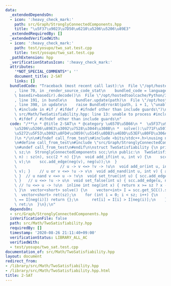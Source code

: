 ```yaml
---
data:
  _extendedDependsOn:
  - icon: ':heavy_check_mark:'
    path: src/Graph/StronglyConnectedComponents.hpp
    title: "\u5F37\u9023\u7D50\u6210\u5206\u5206\u89E3"
  _extendedRequiredBy: []
  _extendedVerifiedWith:
  - icon: ':heavy_check_mark:'
    path: test/yosupo/two_sat.test.cpp
    title: test/yosupo/two_sat.test.cpp
  _pathExtension: hpp
  _verificationStatusIcon: ':heavy_check_mark:'
  attributes:
    '*NOT_SPECIAL_COMMENTS*': ''
    document_title: 2-SAT
    links: []
  bundledCode: "Traceback (most recent call last):\n  File \"/opt/hostedtoolcache/Python/3.8.5/x64/lib/python3.8/site-packages/onlinejudge_verify/documentation/build.py\"\
    , line 70, in _render_source_code_stat\n    bundled_code = language.bundle(stat.path,\
    \ basedir=basedir).decode()\n  File \"/opt/hostedtoolcache/Python/3.8.5/x64/lib/python3.8/site-packages/onlinejudge_verify/languages/cplusplus.py\"\
    , line 191, in bundle\n    bundler.update(path)\n  File \"/opt/hostedtoolcache/Python/3.8.5/x64/lib/python3.8/site-packages/onlinejudge_verify/languages/cplusplus_bundle.py\"\
    , line 398, in update\n    raise BundleErrorAt(path, i + 1, \"unable to process\
    \ #include in #if / #ifdef / #ifndef other than include guards\")\nonlinejudge_verify.languages.cplusplus_bundle.BundleErrorAt:\
    \ src/Math/TwoSatisfiability.hpp: line 13: unable to process #include in #if /\
    \ #ifdef / #ifndef other than include guards\n"
  code: "/**\n * @title 2-SAT\n * @category \u6570\u5B66\n *  \u5F37\u9023\u7D50\u6210\
    \u5206\u5206\u89E3\u3092\u7528\u3044\u308B\n *  solve():\u771F\u507D\u5024\u306E\
    \u5272\u5F53\u3092\u8FD4\u3059(\u5145\u8DB3\u4E0D\u53EF\u80FD\u306A\u3089\u7A7A\
    )\n */\n\n#ifndef call_from_test\n#include <bits/stdc++.h>\nusing namespace std;\n\
    \n#define call_from_test\n#include \"src/Graph/StronglyConnectedComponents.hpp\"\
    \n#undef call_from_test\n#endif\n\nstruct TwoSatisfiability {\n private:\n  int\
    \ sz;\n  StronglyConnectedComponents scc;\n\n public:\n  TwoSatisfiability(int\
    \ n) : sz(n), scc(2 * n) {}\n  void add_if(int u, int v) {\n    scc.add_edge(u,\
    \ v);\n    scc.add_edge(neg(v), neg(u));\n  }                                \
    \                   // u -> v <=> !v -> !u\n  void add_or(int u, int v) { add_if(neg(u),\
    \ v); }    // u or v <=> !u -> v\n  void add_nand(int u, int v) { add_if(u, neg(v));\
    \ }  // u nand v <=> u -> !v\n  void set_true(int u) { scc.add_edge(neg(u), u);\
    \ }   // u <=> !u -> u\n  void set_false(int u) { scc.add_edge(u, neg(u)); } \
    \ // !u <=> u -> !u\n  inline int neg(int x) { return x >= sz ? x - sz : x + sz;\
    \ }\n  vector<short> solve() {\n    vector<int> I = scc.get_SCC().second;\n  \
    \  vector<short> ret(sz);\n    for (int i = 0; i < sz; i++) {\n      if (I[i]\
    \ == I[neg(i)]) return {};\n      ret[i] = I[i] > I[neg(i)];\n    }\n    return\
    \ ret;\n  }\n};\n"
  dependsOn:
  - src/Graph/StronglyConnectedComponents.hpp
  isVerificationFile: false
  path: src/Math/TwoSatisfiability.hpp
  requiredBy: []
  timestamp: '2020-08-26 21:11:40+09:00'
  verificationStatus: LIBRARY_ALL_AC
  verifiedWith:
  - test/yosupo/two_sat.test.cpp
documentation_of: src/Math/TwoSatisfiability.hpp
layout: document
redirect_from:
- /library/src/Math/TwoSatisfiability.hpp
- /library/src/Math/TwoSatisfiability.hpp.html
title: 2-SAT
---
```

